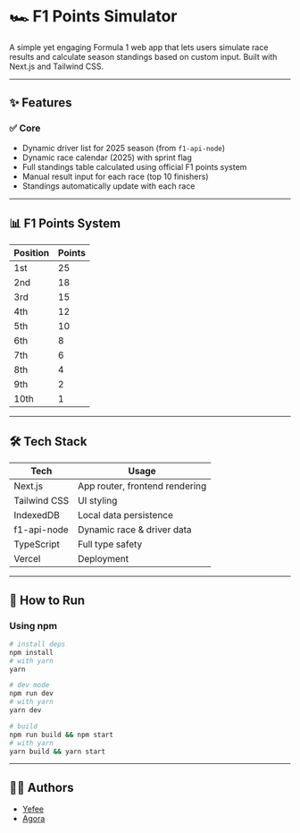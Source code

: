 # 🏎️ F1 Points Simulator

A simple yet engaging Formula 1 web app that lets users simulate race results and calculate season standings based on custom input. Built with Next.js and Tailwind CSS.

---

## ✨ Features

### ✅ Core
- Dynamic driver list for 2025 season (from `f1-api-node`)
- Dynamic race calendar (2025) with sprint flag
- Full standings table calculated using official F1 points system
- Manual result input for each race (top 10 finishers)
- Standings automatically update with each race

---

## 📊 F1 Points System

| Position | Points |
|----------|--------|
| 1st      | 25     |
| 2nd      | 18     |
| 3rd      | 15     |
| 4th      | 12     |
| 5th      | 10     |
| 6th      | 8      |
| 7th      | 6      |
| 8th      | 4      |
| 9th      | 2      |
| 10th     | 1      |

---

## 🛠️ Tech Stack

| Tech         | Usage                          |
|--------------|--------------------------------|
| Next.js      | App router, frontend rendering |
| Tailwind CSS | UI styling                     |
| IndexedDB    | Local data persistence         |
| f1-api-node  | Dynamic race & driver data     |
| TypeScript   | Full type safety               |
| Vercel       | Deployment                     |

---

## 🚀 How to Run
### Using npm

```bash
# install deps
npm install
# with yarn
yarn

# dev mode
npm run dev
# with yarn
yarn dev

# build
npm run build && npm start
# with yarn
yarn build && yarn start
```

---

## 👨‍👦 Authors
-  [Yefee](https://github.com/Yefee8)
-  [Agora](https://github.com/yigitfindikli)
